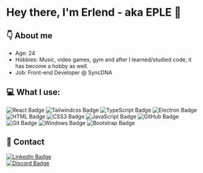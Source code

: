 # Hey there, I'm Erlend - aka EPLE 👋

## :point_down: About me
- Age: 24
- Hobbies: Music, video games, gym and after I learned/studied code, it has become a hobby as well.
- Job: Front-end Developer @ SyncDNA

## :computer: What I use: 
<div id="badges">
    <img src="https://img.shields.io/badge/React-20232A?style=for-the-badge&logo=react&logoColor=61DAFB" alt="React Badge"/>
    <img src="https://img.shields.io/badge/Tailwindcss-563D7C?style=for-the-badge&logo=tailwindcss&logoColor=white" alt="Tailwindcss Badge"/>
    <img src="https://img.shields.io/badge/TypeScript-007ACC?style=for-the-badge&logo=typescript&logoColor=white" alt="TypeScript Badge"/>
    <img src="https://img.shields.io/badge/Electron-007ACC?style=for-the-badge&logo=electron&logoColor=white" alt="Electron Badge"/>
    <img src="https://img.shields.io/badge/HTML5-E34F26?style=for-the-badge&logo=html5&logoColor=white" alt="HTML Badge"/>
    <img src="https://img.shields.io/badge/CSS3-1572B6?style=for-the-badge&logo=css3&logoColor=white" alt="CSS3 Badge"/>
    <img src="https://img.shields.io/badge/JavaScript-F7DF1E?style=for-the-badge&logo=javascript&logoColor=black" alt="JavaScript Badge"/>
    <img src="https://img.shields.io/badge/GitHub-100000?style=for-the-badge&logo=github&logoColor=white" alt="GitHub Badge"/>
    <img src="https://img.shields.io/badge/Git-100000?style=for-the-badge&logo=git&logoColor=white" alt="Git Badge"/>
    <img src="https://img.shields.io/badge/Windows-0078D6?style=for-the-badge&logo=windows&logoColor=white" alt="Windows Badge"/>
    <img src="https://img.shields.io/badge/Bootstrap-563D7C?style=for-the-badge&logo=bootstrap&logoColor=white" alt="Bootstrap Badge"/>
</div>

## :calling: Contact
<div>
    <a href="https://www.linkedin.com/in/erlend-s-2206ab159/" style="display: block;">
        <img src="https://img.shields.io/badge/LinkedIn-0077B5?style=for-the-badge&logo=linkedin&logoColor=white" alt="LinkedIn Badge"/>
    </a>
    <a href="https://discord.com/users/195228341970796544" style="display: block;">
        <img src="https://img.shields.io/badge/Discord-7289DA?style=for-the-badge&logo=discord&logoColor=white" alt="Discord Badge"/>
    </a>
</div>
